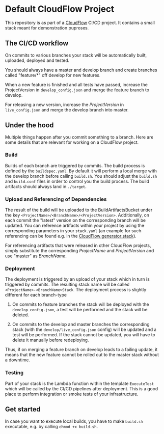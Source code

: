 # Default CloudFlow Project

This repository is as part of a [CloudFlow](https://github.com/MischaPanch/cloudflow) CI/CD project. It contains a small stack meant for demonstration puproses.

## The CI/CD workflow

On commits to various branches your stack will be automatically built, uploaded, deployed and tested. 

You should always have a master and develop branch and create branches called "feature/*" off develop for new features. 

When a new feature is finished and all tests have passed, increase the ProjectVersion in `develop_config.json` and merge the feature branch to develop. 

For releasing a new version, increase the _ProjectVersion_ in `live_config.json` and merge the develop branch into master.

## Under the hood

Multiple things happen after you commit something to a branch. Here are some details that are relevant for working on a CloudFlow project.

### Build

Builds of each branch are triggered by commits. The build process is defined by the `buildspec.yaml`. By default it will perform a local merge with the develop branch before calling `build.sh`. You should adjust the `build.sh` and `build.conf` files in order to control you the build process. The build artifacts should always land in `./target`.

### Upload and Referencing of Dependencies

The result of the build will be uploaded to the BuildArtifactsBucket under the key `<ProjectName>/<BranchName>/<ProjectVersion>`. Additionally, on each commit the "latest" version on the corresponding branch will be updated. You can reference artifacts within your project by using the corresponding parameters in your `stack.yaml` (an example for such referencing can be found e.g. in the [CloudFlow generator stack](https://github.com/MischaPanch/cloudflow/blob/feature/separate-generator-creation/cloudformation/stack/stack.yaml)).

For referencing artifacts that were released in other CloudFlow projects, simply substitute the corresponding _ProjectName_ and _ProjectVersion_ and use "master" as _BranchName_.

### Deployment

The deployment is triggered by an upload of your stack which in turn is triggered by commits. The resulting stack name will be  called `<ProjectName>-<BranchName>Stack`. The deployment process is slightly different for each branch-type

1) On commits to feature branches the stack will be deployed with the `develop_config.json`, a test will be performed and the stack will be deleted.

2) On commits to the develop and master branches the corresponding stack (with the `develop/live_config.json` config) will be updated and a test will be performed. If the stack cannot be updated, you will have to delete it manually before redeploying.

Thus, if on merging a feature branch on develop leads to a failing update, it means that the new feature cannot be rolled out to the master stack without a downtime.

### Testing

Part of your stack is the Lambda function within the template `ExecuteTest` which will be called by the CI/CD pipelines after deployment. This is a good place to perform integration or smoke tests of your infrastructure.

## Get started

In case you want to execute local builds, you have to make `build.sh` executable, e.g. by calling `chmod +x build.sh`.

